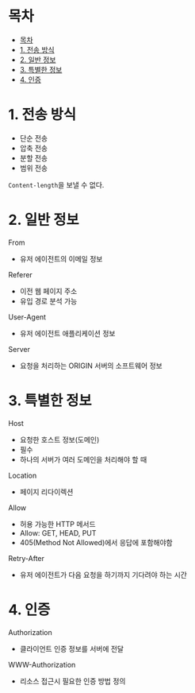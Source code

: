 # 목차
- [목차](#목차)
- [1. 전송 방식](#1-전송-방식)
- [2. 일반 정보](#2-일반-정보)
- [3. 특별한 정보](#3-특별한-정보)
- [4. 인증](#4-인증)

# 1. 전송 방식

- 단순 전송
- 압축 전송
- 분할 전송
- 범위 전송


`Content-length`을 보낼 수 없다.

# 2. 일반 정보

From
- 유저 에이전트의 이메일 정보

Referer
- 이전 웹 페이지 주소
- 유입 경로 분석 가능

User-Agent
- 유저 에이전트 애플리케이션 정보

Server
- 요청을 처리하는 ORIGIN 서버의 소프트웨어 정보

# 3. 특별한 정보

Host
- 요청한 호스트 정보(도메인)
- 필수
- 하나의 서버가 여러 도메인을 처리해야 할 때

Location
- 페이지 리다이렉션

Allow
- 허용 가능한 HTTP 메서드
- Allow: GET, HEAD, PUT
- 405(Method Not Allowed)에서 응답에 포함해야함

Retry-After
- 유저 에이전트가 다음 요청을 하기까지 기다려야 하는 시간

# 4. 인증
Authorization
- 클라이언트 인증 정보를 서버에 전달

WWW-Authorization
- 리소스 접근시 필요한 인증 방법 정의